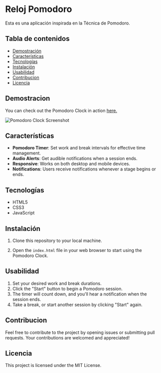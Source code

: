 # Reloj Pomodoro
Esta es una aplicación inspirada en la Técnica de Pomodoro.


## Tabla de contenidos
- [Demostración](#demostración)
- [Características](#características)
- [Tecnologías](#tecnologías)
- [Instalación](#instalación)
- [Usabilidad](#usabilidad)
- [Contribucion](#contribucion)
- [Licencia](#licencia)

## Demostracion
You can check out the Pomodoro Clock in action <a href="http://jonatantech.github.io/pomodoro-clock/" target="_blank" rel="noreferrer">here.</a>

![Pomodoro Clock Screenshot](pomodoro.webp)

## Características
- **Pomodoro Timer**: Set work and break intervals for effective time management.
- **Audio Alerts**: Get audible notifications when a session ends.
- **Responsive**: Works on both desktop and mobile devices.
- **Notifications**: Users receive notifications whenever a stage begins or ends.

## Tecnologías
- HTML5
- CSS3
- JavaScript

## Instalación
1. Clone this repository to your local machine.

2. Open the `index.html` file in your web browser to start using the Pomodoro Clock.

## Usabilidad
1. Set your desired work and break durations.
2. Click the "Start" button to begin a Pomodoro session.
3. The timer will count down, and you'll hear a notification when the session ends.
4. Take a break, or start another session by clicking "Start" again.

## Contribucion
Feel free to contribute to the project by opening issues or submitting pull requests. Your contributions are welcomed and appreciated!

## Licencia
This project is licensed under the MIT License.
